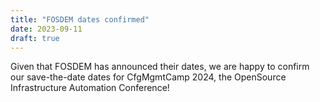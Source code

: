 ```yaml
---
title: "FOSDEM dates confirmed"
date: 2023-09-11
draft: true
---
```


Given that FOSDEM has announced their dates, we are happy to confirm our save-the-date dates for CfgMgmtCamp 2024, the OpenSource Infrastructure Automation Conference!  
